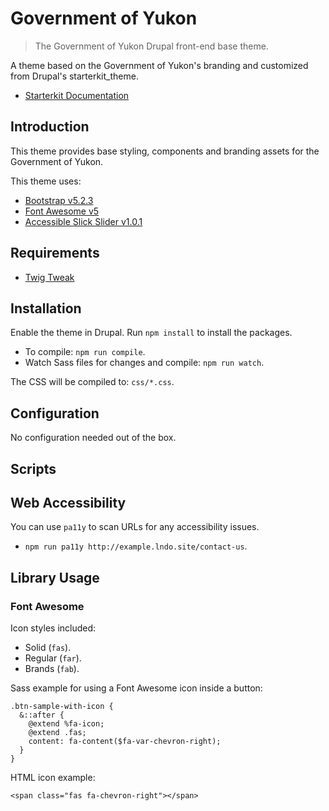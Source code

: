# Government of Yukon
> The Government of Yukon Drupal front-end base theme.

A theme based on the Government of Yukon's branding and customized from Drupal's
starterkit_theme.

- [Starterkit Documentation](https://www.drupal.org/docs/core-modules-and-themes/core-themes/starterkit-theme)

## Introduction
This theme provides base styling, components and branding assets for the Government of Yukon.

This theme uses:
- [Bootstrap v5.2.3](https://getbootstrap.com/docs/5.2/getting-started/introduction/)
- [Font Awesome v5](https://fontawesome.com/v5/docs/web/use-with/sass)
- [Accessible Slick Slider v1.0.1](https://accessible360.github.io/accessible-slick/)

## Requirements
- [Twig Tweak](https://www.drupal.org/project/twig_tweak)

## Installation
Enable the theme in Drupal. Run `npm install` to install the packages.

- To compile: `npm run compile`.
- Watch Sass files for changes and compile: `npm run watch`.

The CSS will be compiled to: `css/*.css`.

## Configuration
No configuration needed out of the box.

## Scripts

## Web Accessibility
You can use `pa11y` to scan URLs for any accessibility issues.
- `npm run pa11y http://example.lndo.site/contact-us`.

## Library Usage

### Font Awesome
Icon styles included:
- Solid (`fas`).
- Regular (`far`).
- Brands (`fab`).

Sass example for using a Font Awesome icon inside a button:

```
.btn-sample-with-icon {
  &::after {
    @extend %fa-icon;
    @extend .fas;
    content: fa-content($fa-var-chevron-right);
  }
}
```

HTML icon example:

```
<span class="fas fa-chevron-right"></span>
```

